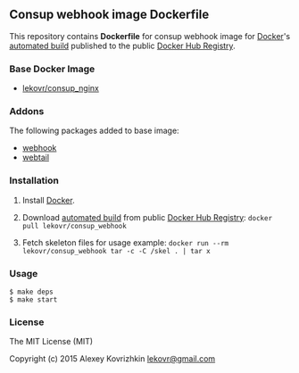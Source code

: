 ## Consup webhook image Dockerfile

This repository contains **Dockerfile** for consup webhook image
for [Docker](https://www.docker.com/)'s [automated build](https://registry.hub.docker.com/u/lekovr/consup_webhook/) 
published to the public [Docker Hub Registry](https://registry.hub.docker.com/).

### Base Docker Image

* [lekovr/consup_nginx](https://registry.hub.docker.com/u/lekovr/consup_nginx/)

### Addons

The following packages added to base image:

* [webhook](https://github.com/adnanh/webhook)
* [webtail](https://github.com/LeKovr/webtail)

### Installation

1. Install [Docker](https://www.docker.com/).

2. Download [automated build](https://registry.hub.docker.com/u/lekovr/consup_webhook/) from public
 [Docker Hub Registry](https://registry.hub.docker.com/): `docker pull lekovr/consup_webhook`

3. Fetch skeleton files for usage example: `docker run --rm lekovr/consup_webhook tar -c -C /skel . | tar x`

### Usage

```
$ make deps
$ make start
```

### License

The MIT License (MIT)

Copyright (c) 2015 Alexey Kovrizhkin lekovr@gmail.com
